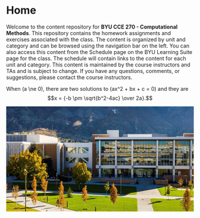 # Home

Welcome to the content repository for **BYU CCE 270 - Computational Methods**. This repository contains the homework assignments and exercises associated with the class. The content is organized by unit and category and can be browsed using the navigation bar on the left. You can also access this content from the Schedule page on the BYU Learning Suite page for the class.  The schedule will contain links to the content for each unit and category. This content is maintained by the course instructors and TAs and is subject to change. If you have any questions, comments, or suggestions, please contact the course instructors.

When \(a \ne 0\), there are two solutions to \(ax^2 + bx + c = 0\) and they are
$$x = {-b \pm \sqrt{b^2-4ac} \over 2a}.$$

![eng_bldg.jpg](images/eng_bldg.jpg)
